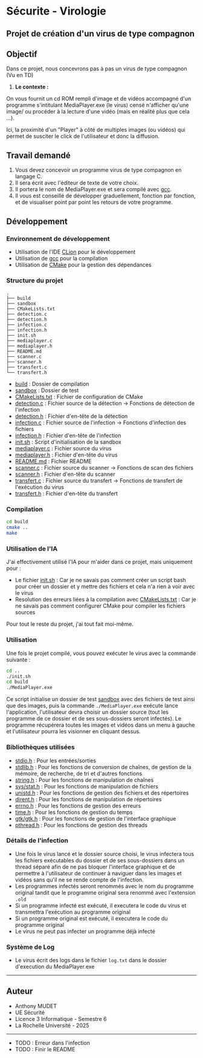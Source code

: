 # Sécurite - Virologie

## Projet de création d'un virus de type compagnon

## Objectif

Dans ce projet, nous concevrons pas à pas un virus de type compagnon (Vu en TD)

1. __Le contexte :__

On vous fournit un cd ROM rempli d'image et de vidéos accompagné d'un programme s'intitulant MediaPlayer.exe (le virus)
censé n'afficher qu'une image/ ou procéder à la lecture d'une vidéo (mais en réalité plus que cela ...).

Ici, la proximité d'un "Player" à côté de multiples images (ou vidéos) qui permet de susciter le click de l'utilisateur
et donc la diffusion.

## Travail demandé

1. Vous devez concevoir un programme virus de type compagnon en langage C.
2. Il sera écrit avec l'éditeur de texte de votre choix.
3. Il portera le nom de MediaPlayer.exe et sera compilé
   avec [gcc](https://fr.wikipedia.org/wiki/GNU_Compiler_Collection).
4. Il vous est conseillé de développer graduellement, fonction par fonction, et de visualiser point par point les
   retours de votre programme.

## Développement

### Environnement de développement

- Utilisation de l'IDE [CLion](https://www.jetbrains.com/fr-fr/clion/) pour le développement
- Utilisation de [gcc](https://fr.wikipedia.org/wiki/GNU_Compiler_Collection) pour la compilation
- Utilisation de [CMake](https://fr.wikipedia.org/wiki/CMake) pour la gestion des dépendances

### Structure du projet

```
.
├── build
├── sandbox
├── CMakeLists.txt
├── detection.c
├── detection.h
├── infection.c
├── infection.h
├── init.sh
├── mediaplayer.c
├── mediaplayer.h
├── README.md
├── scanner.c
├── scanner.h
├── transfert.c
└── transfert.h
```

- [build](./build) : Dossier de compilation
- [sandbox](./sandbox) : Dossier de test
- [CMakeLists.txt](./CMakeLists.txt) : Fichier de configuration de CMake
- [detection.c](./detection.c) : Fichier source de la détection -> Fonctions de détection de l'infection
- [detection.h](./detection.h) : Fichier d'en-tête de la détection
- [infection.c](./infection.c) : Fichier source de l'infection -> Fonctions d'infection des fichiers
- [infection.h](./infection.h) : Fichier d'en-tête de l'infection
- [init.sh](./init.sh) : Script d'initialisation de la sandbox
- [mediaplayer.c](./mediaplayer.c) : Fichier source du virus
- [mediaplayer.h](./mediaplayer.h) : Fichier d'en-tête du virus
- [README.md](./README.md) : Fichier README
- [scanner.c](./scanner.c) : Fichier source du scanner -> Fonctions de scan des fichiers
- [scanner.h](./scanner.h) : Fichier d'en-tête du scanner
- [transfert.c](./transfert.c) : Fichier source du transfert -> Fonctions de transfert de l'exécution du virus
- [transfert.h](./transfert.h) : Fichier d'en-tête du transfert

### Compilation

```bash
cd build
cmake ..
make
```

### Utilisation de l'IA

J'ai effectivement utilisé l'IA pour m'aider dans ce projet, mais uniquement pour :

- Le fichier [init.sh](./init.sh) : Car je ne savais pas comment créer un script bash pour créer un dossier et y mettre
  des fichiers et cela n'a rien à voir avec le virus
- Resolution des erreurs liées à la compilation avec [CMakeLists.txt](./CMakeLists.txt) : Car je ne savais pas comment
  configurer CMake pour compiler les fichiers sources

Pour tout le reste du projet, j'ai tout fait moi-même.

### Utilisation

Une fois le projet compilé, vous pouvez exécuter le virus avec la commande suivante :

```bash
cd ..
./init.sh
cd build
./MediaPlayer.exe
```

Ce script initialise un dossier de test [sandbox](./sandbox) avec des fichiers de test ainsi que des images, puis la
commande `./MediaPlayer.exe` exécute lance l'application, l'utilisateur devra choisir un dossier source (tout les
programme de ce dossier et de ses sous-dossiers seront infectés). Le programme récupérera toutes les images et vidéos
dans un menu à gauche et l'utilisateur pourra les visionner en cliquant dessus.

### Bibliothèques utilisées

- [stdio.h](https://en.wikipedia.org/wiki/Stdio.h) : Pour les entrées/sorties
- [stdlib.h](https://en.wikipedia.org/wiki/Stdlib.h) : Pour les fonctions de conversion de chaînes, de gestion de la
  mémoire, de recherche, de tri et d'autres fonctions
- [string.h](https://en.wikipedia.org/wiki/String.h) : Pour les fonctions de manipulation de chaînes
- [sys/stat.h](https://en.wikipedia.org/wiki/Sys/stat.h) : Pour les fonctions de manipulation de fichiers
- [unistd.h](https://en.wikipedia.org/wiki/Unistd.h) : Pour les fonctions de gestion des fichiers et des répertoires
- [dirent.h](https://en.wikipedia.org/wiki/Dirent.h) : Pour les fonctions de manipulation de répertoires
- [errno.h](https://en.wikipedia.org/wiki/Errno.h) : Pour les fonctions de gestion des erreurs
- [time.h](https://en.wikipedia.org/wiki/Time.h) : Pour les fonctions de gestion du temps
- [gtk/gtk.h](https://en.wikipedia.org/wiki/GTK) : Pour les fonctions de gestion de l'interface graphique
- [pthread.h](https://en.wikipedia.org/wiki/POSIX_Threads) : Pour les fonctions de gestion des threads

### Détails de l'infection

- Une fois le virus lancé et le dossier source choisi, le virus infectera tous les fichiers exécutables du dossier et de
  ses sous-dossiers dans un thread séparé afin de ne pas bloquer l'interface graphique et de permettre à l'utilisateur
  de continuer à naviguer dans les images et vidéos sans qu'il ne se rende compte de l'infection.
- Les programmes infectés seront renommés avec le nom du programme original tandit que le programme original sera renommé avec l'extension `.old`
- Si un programme infecté est exécuté, il executera le code du virus et transmettra l'exécution au programme original
- Si un programme original est exécuté, il executera le code du programme original
- Le virus ne peut pas infecter un programme déjà infecté

### Système de Log

- Le virus écrit des logs dans le fichier `log.txt` dans le dossier d'execution du MediaPlayer.exe

---

## Auteur

- Anthony MUDET
- UE Sécurité
- Licence 3 Informatique - Semestre 6
- La Rochelle Université - 2025

---

- TODO : Erreur dans l'infection
- TODO : Finir le README